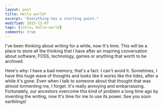 ```yaml
---
layout: post
title: Hello world!
excerpt: "Everything has a starting point."
modified: 2015-12-07
tags: [intro, hello-world]
comments: true
---
```


<!-- <section id="table-of-contents" class="toc">
  <header>
    <h3>Overview</h3>
  </header>
<div id="drawer" markdown="1">
*  Auto generated table of contents
{:toc}
</div>
</section> --><!-- /#table-of-contents -->

  I've been thinking about writing for a while, now It's time. This will be a place to store all the thinking that I have after an inspiring conversation about software, FOSS, technology, games or anything that worth to be archived.

  Here's why: I have a bad memory, that's a fact. I can't avoid it. Sometimes, I have this huge wave of thoughts and looks like it works like the tides, after a while it's gone. Even when I talk to someone about that thought that was almost tormenting me, I forget. It's really annoying and embarrassing. Fortunately, our ancestors overcome this kind of problem a long time ago by inventing the writing, now It's time for me to use its power. See you soon earthlings!
